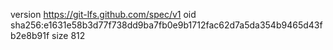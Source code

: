version https://git-lfs.github.com/spec/v1
oid sha256:e1631e58b3d77f738dd9ba7fb0e9b1712fac62d7a5da354b9465d43fb2e8b91f
size 812
